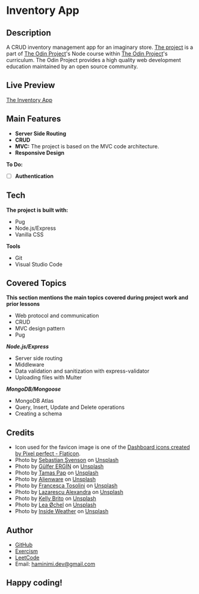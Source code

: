 # Inventory App
## Description
A CRUD inventory management app for an imaginary store. [The project](https://www.theodinproject.com/lessons/nodejs-inventory-application) is a part of [The Odin Project](https://www.theodinproject.com/dashboard)'s Node course within [The Odin Project](https://www.theodinproject.com/dashboard)'s curriculum. The Odin Project provides a high quality web development education maintained by an open source community.
## Live Preview
[The Inventory App](https://haminimi-inventory-app.glitch.me)
## Main Features
- **Server Side Routing**
- **CRUD**
- **MVC:** The project is based on the MVC code architecture.
- **Responsive Design**

**To Do:**
- [ ] **Authentication**
## Tech
**The project is built with:**
- Pug
- Node.js/Express
- Vanilla CSS

**Tools**
- Git
- Visual Studio Code
## Covered Topics
**This section mentions the main topics covered during project work and prior lessons**
- Web protocol and communication
- CRUD
- MVC design pattern
- Pug

***Node.js/Express***
- Server side routing
- Middleware
- Data validation and sanitization with express-validator
- Uploading files with Multer

***MongoDB/Mongoose***
- MongoDB Atlas
- Query, Insert, Update and Delete operations
- Creating a schema
<!-- ## Reflection -->
## Credits
- Icon used for the favicon image is one of the [Dashboard icons created by Pixel perfect - Flaticon](https://www.flaticon.com/free-icons/dashboard).
- Photo by [Sebastian Svenson](https://unsplash.com/@sebastiansvenson?utm_content=creditCopyText&utm_medium=referral&utm_source=unsplash) on [Unsplash](https://unsplash.com/photos/blue-and-white-round-illustration-LpbyDENbQQg?utm_content=creditCopyText&utm_medium=referral&utm_source=unsplash)
- Photo by [Gülfer ERGİN](https://unsplash.com/@gulfergin_01?utm_content=creditCopyText&utm_medium=referral&utm_source=unsplash) on [Unsplash](https://unsplash.com/photos/white-and-brown-book-on-brown-woven-surface-LUGuCtvlk1Q?utm_content=creditCopyText&utm_medium=referral&utm_source=unsplash)
- Photo by [Tamas Pap](https://unsplash.com/@tamasp?utm_content=creditCopyText&utm_medium=referral&utm_source=unsplash) on [Unsplash](https://unsplash.com/photos/pair-of-black-nike-air-force-1-low-top-sneakers-beside-gray-pullover-hoodie-N7lIJLtAegc?utm_content=creditCopyText&utm_medium=referral&utm_source=unsplash)
- Photo by [Alienware](https://unsplash.com/@alienwaregaming?utm_content=creditCopyText&utm_medium=referral&utm_source=unsplash) on [Unsplash](https://unsplash.com/photos/black-flat-screen-computer-monitor-beside-white-computer-keyboard-Hpaq-kBcYHk?utm_content=creditCopyText&utm_medium=referral&utm_source=unsplash)
- Photo by [Francesca Tosolini](https://unsplash.com/@fromitaly?utm_content=creditCopyText&utm_medium=referral&utm_source=unsplash) on [Unsplash](https://unsplash.com/photos/brown-couch-with-two-white-throw-pillows-lLDh9JppH2c?utm_content=creditCopyText&utm_medium=referral&utm_source=unsplash)
- Photo by [Lazarescu Alexandra](https://unsplash.com/@lazares?utm_content=creditCopyText&utm_medium=referral&utm_source=unsplash) on [Unsplash](https://unsplash.com/photos/assorted-color-string-lights-on-christmas-tree-97B0gpHVKT8?utm_content=creditCopyText&utm_medium=referral&utm_source=unsplash)
- Photo by [Kelly Brito](https://unsplash.com/@hellokellybrito?utm_content=creditCopyText&utm_medium=referral&utm_source=unsplash) on [Unsplash](https://unsplash.com/photos/happy-birthday-greeting-card-on-white-surface-m_lPpYBRm9M?utm_content=creditCopyText&utm_medium=referral&utm_source=unsplash)
- Photo by [Lea Øchel](https://unsplash.com/@lealea_leaa?utm_content=creditCopyText&utm_medium=referral&utm_source=unsplash) on [Unsplash](https://unsplash.com/photos/black-leather-zip-up-jacket-on-white-textile-nsRBbE6-YLs?utm_content=creditCopyText&utm_medium=referral&utm_source=unsplash)
- Photo by [Inside Weather](https://unsplash.com/@insideweather?utm_content=creditCopyText&utm_medium=referral&utm_source=unsplash) on [Unsplash](https://unsplash.com/photos/red-fabric-sofa-dbH_vy7vICE?utm_content=creditCopyText&utm_medium=referral&utm_source=unsplash)
## Author
- [GitHub](https://github.com/Haminimi)
- [Exercism](https://exercism.org/profiles/Haminimi)
- [LeetCode](https://leetcode.com/Haminimi/)
- Email: haminimi.dev@gmail.com
## Happy coding!